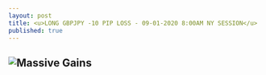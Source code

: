 ```yaml
---
layout: post
title: <u>LONG GBPJPY -10 PIP LOSS - 09-01-2020 8:00AM NY SESSION</u>
published: true
---
```

![Massive Gains](https://www.tradingview.com/x/ZebqrxZw/)
---
